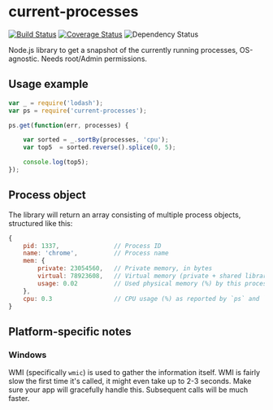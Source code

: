 # current-processes
[![Build Status](https://travis-ci.org/branneman/current-processes.svg?branch=master)](https://travis-ci.org/branneman/current-processes)
[![Coverage Status](https://img.shields.io/coveralls/branneman/current-processes.svg)](https://coveralls.io/r/branneman/current-processes)
![Dependency Status](http://img.shields.io/david/branneman/current-processes.svg)

Node.js library to get a snapshot of the currently running processes, OS-agnostic. Needs root/Admin permissions.

## Usage example
```js
var _ = require('lodash');
var ps = require('current-processes');

ps.get(function(err, processes) {

    var sorted = _.sortBy(processes, 'cpu');
    var top5  = sorted.reverse().splice(0, 5);

    console.log(top5);
});
```

## Process object
The library will return an array consisting of multiple process objects, structured like this:
```js
{
    pid: 1337,               // Process ID
    name: 'chrome',          // Process name
    mem: {
        private: 23054560,   // Private memory, in bytes
        virtual: 78923608,   // Virtual memory (private + shared libraries + swap space), in bytes
        usage: 0.02    	     // Used physical memory (%) by this process
    },
    cpu: 0.3                 // CPU usage (%) as reported by `ps` and `wmic`
}
```

## Platform-specific notes
### Windows
WMI (specifically `wmic`) is used to gather the information itself. WMI is fairly slow the first time it's called, it
might even take up to 2-3 seconds. Make sure your app will gracefully handle this. Subsequent calls will be much faster.
